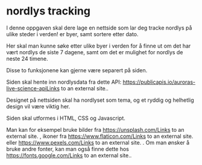 # nordlys tracking

I denne oppgaven skal dere lage en nettside som lar deg tracke nordlys på ulike steder i verden! er byer, samt sortere etter dato.

Her skal man kunne søke etter ulike byer i verden for å finne ut om det har vært nordlys de siste 7 dagene, samt om det er mulighet for nordlys de neste 24 timene.  

Disse to funksjonene kan gjerne være separert på siden.

Siden skal hente inn nordlysdata fra dette API: https://publicapis.io/auroras-live-science-apiLinks to an external site..

Designet på nettsiden skal ha nordlyset som tema, og et ryddig og helhetlig design vil være viktig her. 

Siden skal utformes i HTML, CSS og Javascript.

Man kan for eksempel bruke bilder fra https://unsplash.com/Links to an external site. , ikoner fra https://www.flaticon.com/Links to an external site. eller https://www.pexels.com/Links to an external site. . Om man ønsker å bruke andre fonter, kan man også finne dette hos https://fonts.google.com/Links to an external site..